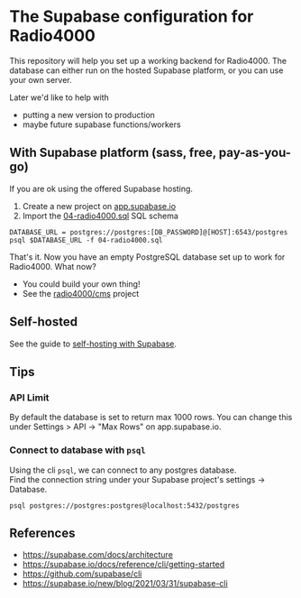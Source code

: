 # The **Supabase** configuration for Radio4000

This repository will help you set up a working backend for Radio4000. The database can either run on the hosted Supabase platform, or you can use your own server.

Later we'd like to help with

- putting a new version to production
- maybe future supabase functions/workers

## With Supabase platform (sass, free, pay-as-you-go)

If you are ok using the offered Supabase hosting.

1. Create a new project on [app.supabase.io](https://app.supabase.io)
2. Import the [04-radio4000.sql](https://github.com/radio4000/supabase/blob/main/04-radio4000.sql) SQL schema

```shell
DATABASE_URL = postgres://postgres:[DB_PASSWORD]@[HOST]:6543/postgres
psql $DATABASE_URL -f 04-radio4000.sql
```

That's it. Now you have an empty PostgreSQL database set up to work for Radio4000. What now?

- You could build your own thing!
- See the [radio4000/cms](https://github.com/radio4000/cms) project

## Self-hosted

See the guide to [self-hosting with Supabase](https://github.com/radio4000/supabase/blob/main/self-hosted.md).

## Tips

### API Limit

By default the database is set to return max 1000 rows. You can change this under Settings > API -> "Max Rows" on app.supabase.io.

### Connect to database with `psql`

Using the cli `psql`, we can connect to any postgres database.  
Find the connection string under your Supabase project's settings -> Database.

```
psql postgres://postgres:postgres@localhost:5432/postgres
```

## References

- https://supabase.com/docs/architecture
- https://supabase.io/docs/reference/cli/getting-started
- https://github.com/supabase/cli
- https://supabase.io/new/blog/2021/03/31/supabase-cli
